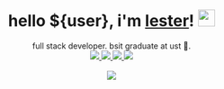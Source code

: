 <div align="center">
   <h1>hello ${user}, i'm <a href="https://chickencombo.github.io/portfolio">lester</a>! <img src="https://media.giphy.com/media/hvRJCLFzcasrR4ia7z/giphy.gif" width="30px"></h1>
   <div>
      full stack developer. bsit graduate at ust 🐯. 
   </div>
   <a href="https://github.com/ChickenCombo" target="_blank">
      <img src="https://shields.io/badge/GitHub-1e1e2e?logo=github&logoColor=abb2cd&style=flat-square"/>
   </a>
   <a href="https://www.linkedin.com/in/johnlestercuadra/" target="_blank">
      <img src="https://shields.io/badge/LinkedIn-1e1e2e?logo=linkedin&logoColor=abb2cd&style=flat-square"/>
   </a>
   <a href="mailto:johnlestercuadra.dev@gmail.com" target="_blank">
      <img src="https://shields.io/badge/Email-1e1e2e?logo=gmail&logoColor=abb2cd&style=flat-square"/>
   </a>
   <a href="https://chickencombo.github.io/portfolio/" target="_blank">
      <img src="https://shields.io/badge/Portfolio-1e1e2e?logo=powershell&logoColor=abb2cd&style=flat-square"/>
   </a>
   <br />
   <br />
   <img src="https://github-readme-stats.vercel.app/api/top-langs/?username=chickencombo&hide_title=false&langs_count=8&layout=compact&hide_border=true&bg_color=1e1e2e&text_color=cdd6f4&icon_color=cba6f7&title_color=94e2d5" />
</div>
